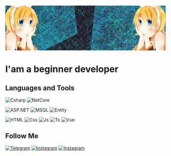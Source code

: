 [![header](https://github.com/PopovDev/PopovDev/blob/main/Assets/Header.png)]()
#  I'am a beginner developer


## Languages ​​and Tools
![Csharp](https://img.shields.io/badge/-C%20Sharp-000000?style=for-the-badge&logo=c-sharp&logoColor=239120)
![NetCore](https://img.shields.io/badge/-.netCore-000000?style=for-the-badge&logo=.net&logoColor=0080FF)

![ASP.NET](https://img.shields.io/badge/-ASP.NET-000000?style=for-the-badge&logo=visual-studio-code&logoColor=0095ff)
![MSQL](https://img.shields.io/badge/-Mssql%20server-000000?style=for-the-badge&logo=Microsoft-SQL-Server&logoColor=CC2927)
![Entity](https://img.shields.io/badge/-Entity%20Framework-000000?style=for-the-badge&logo=.net&logoColor=0080FF)

![HTML](https://img.shields.io/badge/-Html-000000?style=for-the-badge&logo=html5&logoColor=E34F26)
![Css](https://img.shields.io/badge/-Css-000000?style=for-the-badge&logo=css3&logoColor=E34F26)
![Js](https://img.shields.io/badge/-JavaScript-000000?style=for-the-badge&logo=JavaScript&logoColor=F7DF1E)
![Ts](https://img.shields.io/badge/-TypeScript-000000?style=for-the-badge&logo=TypeScript&logoColor=007ACC)
![Vue](https://img.shields.io/badge/-Vue.Js-000000?style=for-the-badge&logo=Vue.js&logoColor=4FC08D)

## Follow Me
[![Telegram](https://img.shields.io/badge/-Telegram-000000?style=for-the-badge&logo=Telegram&logoColor=4FC08D)](https://t.me/TheAndruxa)
[![Instagram](https://img.shields.io/badge/-Instagram-000000?style=for-the-badge&logo=Instagram&logoColor=E4405F  )](https://www.instagram.com/the.andruxa/)
[![Instagram](https://img.shields.io/badge/-Discord-000000?style=for-the-badge&logo=Discord&logoColor=7289DA  )](https://discord.com/channels/@me/608299608057184296)
